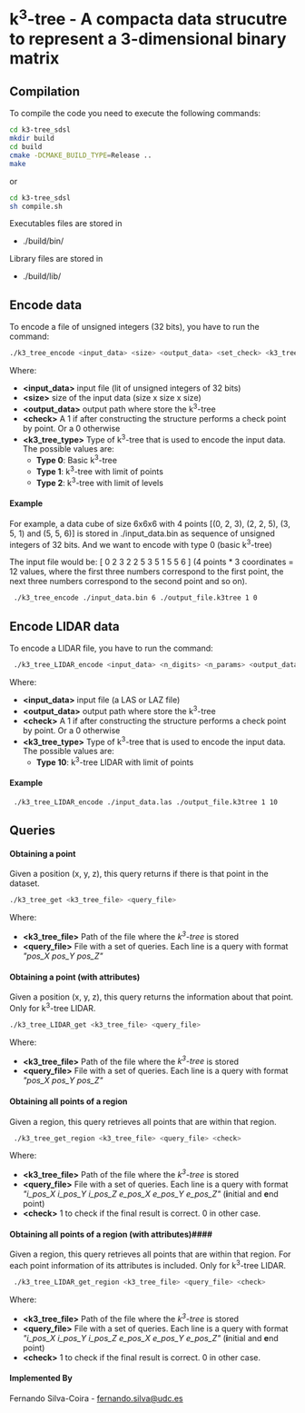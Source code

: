 k<sup>3</sup>-tree -  A compacta data strucutre to represent a 3-dimensional binary matrix
=========================



## Compilation ##
 
 To compile the code you need to execute the following commands:
 ```bash
 cd k3-tree_sdsl
 mkdir build
 cd build
 cmake -DCMAKE_BUILD_TYPE=Release ..
 make
 ```
 or 
  ```bash
  cd k3-tree_sdsl
  sh compile.sh
 ```
 
 
 Executables files are stored in
 * ./build/bin/
 
 Library files are stored in
 * ./build/lib/


## Encode data ##

To encode a file of unsigned integers (32 bits), you have to run the command:

 ```bash
 ./k3_tree_encode <input_data> <size> <output_data> <set_check> <k3_tree_type>
 ```

Where:
* **\<input_data>** input file (lit of unsigned integers of 32 bits)
* **\<size>** size of the input data (size x size x size)
* **\<output_data>** output path where store the k<sup>3</sup>-tree
* **\<check>** A 1 if after constructing the structure performs a check point by point. Or a 0 otherwise
* **\<k3_tree_type>** Type of k<sup>3</sup>-tree that is used to encode the input data. The possible values are:
    * **Type 0**: Basic k<sup>3</sup>-tree
    * **Type 1**: k<sup>3</sup>-tree with limit of points
    * **Type 2**: k<sup>3</sup>-tree with limit of levels

#### Example ####
For example, a data cube of size 6x6x6 with 4 points [(0, 2, 3), (2, 2, 5), (3, 5, 1) and (5, 5, 6)] is stored  in ./input_data.bin as sequence of unsigned integers of 32 bits. And we want to encode with type 0 (basic k<sup>3</sup>-tree)

The input file would be: \[ 0 2 3 2 2 5 3 5 1 5 5 6 ] (4 points * 3 coordinates = 12 values, where the first three numbers correspond to the first point, the next three numbers correspond to the second point and so on).

```bash
 ./k3_tree_encode ./input_data.bin 6 ./output_file.k3tree 1 0
```


## Encode LIDAR data ##

To encode a LIDAR file, you have to run the command:

```bash
 ./k3_tree_LIDAR_encode <input_data> <n_digits> <n_params> <output_data> <set_check>
```

Where:
* **\<input_data>** input file (a LAS or LAZ file)
* **\<output_data>** output path where store the k<sup>3</sup>-tree
* **\<check>** A 1 if after constructing the structure performs a check point by point. Or a 0 otherwise
* **\<k3_tree_type>** Type of k<sup>3</sup>-tree that is used to encode the input data. The possible values are:
    * **Type 10**: k<sup>3</sup>-tree LIDAR with limit of points
    
#### Example ####
```bash
 ./k3_tree_LIDAR_encode ./input_data.las ./output_file.k3tree 1 10
```


## Queries ##

#### Obtaining a point ####
Given a position (x, y, z), this query returns if there is that point in the dataset.
 
```bash
./k3_tree_get <k3_tree_file> <query_file>
```
Where:
  
* **\<k3_tree_file>** Path of the file where the *k<sup>3</sup>-tree* is stored 
* **\<query_file>**  File with a set of queries. Each line is a query with format *"pos_X pos_Y pos_Z"*

#### Obtaining a point (with attributes) ####

Given a position (x, y, z), this query returns the information about that point. Only for k<sup>3</sup>-tree LIDAR.
 
```bash
./k3_tree_LIDAR_get <k3_tree_file> <query_file>
```
Where:
  
* **\<k3_tree_file>** Path of the file where the *k<sup>3</sup>-tree* is stored 
* **\<query_file>**  File with a set of queries. Each line is a query with format *"pos_X pos_Y pos_Z"*


#### Obtaining all points of a region ####
Given a region, this query retrieves all points that are within that region.

```bash
 ./k3_tree_get_region <k3_tree_file> <query_file> <check>
 ```
 Where:
 
 * **\<k3_tree_file>** Path of the file where the *k<sup>3</sup>-tree* is stored 
 * **\<query_file>**  File with a set of queries. Each line is a query with format *"i_pos_X i_pos_Y i_pos_Z e_pos_X e_pos_Y e_pos_Z"* (**i**nitial and **e**nd point)
 * **\<check>** 1 to check if the final result is correct. 0 in other case.

#### Obtaining all points of a region (with attributes)####
Given a region, this query retrieves all points that are within that region. For each point information of its attributes is included. Only for k<sup>3</sup>-tree LIDAR.

```bash
 ./k3_tree_LIDAR_get_region <k3_tree_file> <query_file> <check>
 ```
 Where:
 
 * **\<k3_tree_file>** Path of the file where the *k<sup>3</sup>-tree* is stored 
 * **\<query_file>**  File with a set of queries. Each line is a query with format *"i_pos_X i_pos_Y i_pos_Z e_pos_X e_pos_Y e_pos_Z"* (**i**nitial and **e**nd point)
 * **\<check>** 1 to check if the final result is correct. 0 in other case.


#### Implemented By ####
Fernando Silva-Coira - <fernando.silva@udc.es>


